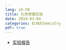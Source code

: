 ```yaml
---
lang: zh-CN
title: 化学原理实验
date: 2019-03-04
categories: ECNUChemistry
pdf: true
---
```

* [实验报告](https://bf.njzjz.win/ecnuchemistry/化学原理实验/实验报告.pdf)